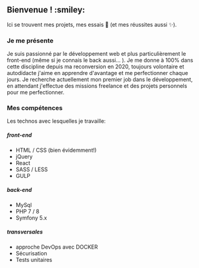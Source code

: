 <h2>Bienvenue ! :smiley:</h2>

Ici se trouvent mes projets, mes essais :hear_no_evil: (et mes réussites aussi :sparkles:).

<h3>Je me présente</h3>

Je suis passionné par le développement web et plus particulièrement le front-end (même si je connais le back aussi... ).
Je me donne à 100% dans cette discipline depuis ma reconversion en 2020, toujours volontaire et autodidacte j'aime en apprendre d'avantage et me perfectionner chaque jours.
Je recherche actuellement mon premier job dans le développement, en attendant j'effectue des missions freelance et des projets personnels pour me perfectionner.

<h3>Mes compétences </h3>

Les technos avec lesquelles je travaille:

<h5> front-end</h5>

<ul>
  <li>HTML / CSS (bien évidemment!)</li>
  <li>jQuery</li>
  <li>React</li>
  <li>SASS / LESS</li>
  <li>GULP</li>
</ul>

<h5> back-end</h5>

<ul>
  <li>MySql</li>
  <li>PHP 7 / 8</li>
  <li>Symfony 5.x</li>
</ul>

<h5> transversales </h5>

<ul>
  <li>approche DevOps avec DOCKER</li>
  <li>Sécurisation</li>
  <li>Tests unitaires</li>
</ul>

